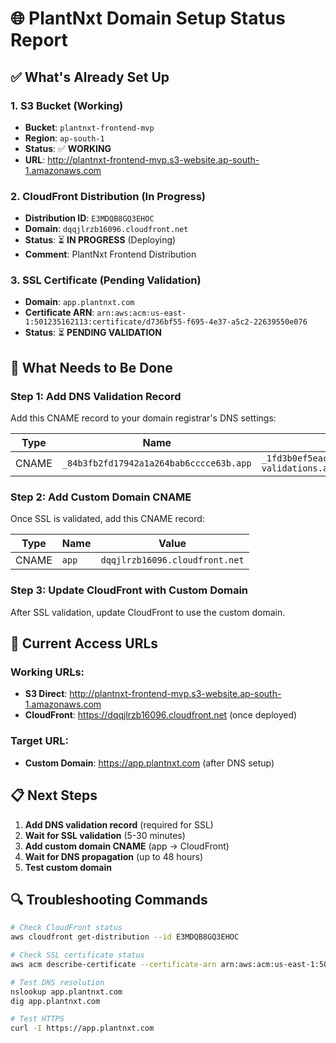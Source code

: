 # 🌐 PlantNxt Domain Setup Status Report

## ✅ What's Already Set Up

### 1. S3 Bucket (Working)

- **Bucket**: `plantnxt-frontend-mvp`
- **Region**: `ap-south-1`
- **Status**: ✅ **WORKING**
- **URL**: http://plantnxt-frontend-mvp.s3-website.ap-south-1.amazonaws.com

### 2. CloudFront Distribution (In Progress)

- **Distribution ID**: `E3MDQB8GQ3EHOC`
- **Domain**: `dqqjlrzb16096.cloudfront.net`
- **Status**: ⏳ **IN PROGRESS** (Deploying)
- **Comment**: PlantNxt Frontend Distribution

### 3. SSL Certificate (Pending Validation)

- **Domain**: `app.plantnxt.com`
- **Certificate ARN**: `arn:aws:acm:us-east-1:501235162113:certificate/d736bf55-f695-4e37-a5c2-22639550e076`
- **Status**: ⏳ **PENDING VALIDATION**

## 🔧 What Needs to Be Done

### Step 1: Add DNS Validation Record

Add this CNAME record to your domain registrar's DNS settings:

| Type  | Name                                    | Value                                                              |
| ----- | --------------------------------------- | ------------------------------------------------------------------ |
| CNAME | `_84b3fb2fd17942a1a264bab6cccce63b.app` | `_1fd3b0ef5eac18836cfe51f98626a7ec.xlfgrmvvlj.acm-validations.aws` |

### Step 2: Add Custom Domain CNAME

Once SSL is validated, add this CNAME record:

| Type  | Name  | Value                          |
| ----- | ----- | ------------------------------ |
| CNAME | `app` | `dqqjlrzb16096.cloudfront.net` |

### Step 3: Update CloudFront with Custom Domain

After SSL validation, update CloudFront to use the custom domain.

## 🚀 Current Access URLs

### Working URLs:

- **S3 Direct**: http://plantnxt-frontend-mvp.s3-website.ap-south-1.amazonaws.com
- **CloudFront**: https://dqqjlrzb16096.cloudfront.net (once deployed)

### Target URL:

- **Custom Domain**: https://app.plantnxt.com (after DNS setup)

## 📋 Next Steps

1. **Add DNS validation record** (required for SSL)
2. **Wait for SSL validation** (5-30 minutes)
3. **Add custom domain CNAME** (app → CloudFront)
4. **Wait for DNS propagation** (up to 48 hours)
5. **Test custom domain**

## 🔍 Troubleshooting Commands

```bash
# Check CloudFront status
aws cloudfront get-distribution --id E3MDQB8GQ3EHOC

# Check SSL certificate status
aws acm describe-certificate --certificate-arn arn:aws:acm:us-east-1:501235162113:certificate/d736bf55-f695-4e37-a5c2-22639550e076 --region us-east-1

# Test DNS resolution
nslookup app.plantnxt.com
dig app.plantnxt.com

# Test HTTPS
curl -I https://app.plantnxt.com
```
